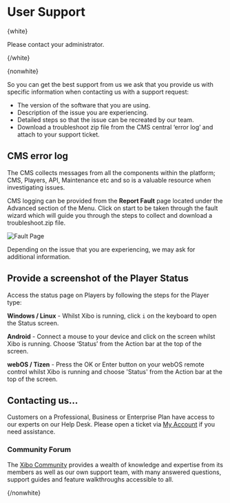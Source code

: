 <!--toc=troubleshooting-->

# User Support 

{white}

Please contact your administrator.

{/white}

{nonwhite}

So you can get the best support from us we ask that you provide us with specific information when contacting us with a support request:

- The version of the software that you are using.
- Description of the issue you are experiencing.
- Detailed steps so that the issue can be recreated by our team.
- Download a troubleshoot zip file from the CMS central ‘error log’ and attach to your support ticket.



## CMS error log

The CMS collects messages from all the components within the platform; CMS, Players, API, Maintenance etc and so is a valuable resource when investigating issues.

CMS logging can be provided from the **Report Fault** page located under the Advanced section of the Menu. Click on start to be taken through the fault wizard which will guide you through the steps to collect and download a troubleshoot.zip file.

![Fault Page](img/report-fault-step1.png)

Depending on the issue that you are experiencing, we may ask for additional information.



## Provide a screenshot of the Player Status

Access the status page on Players by following the steps for the Player type:

**Windows / Linux** - Whilst Xibo is running, click `i` on the keyboard to open the Status screen.

**Android** - Connect a mouse to your device and click on the screen whilst Xibo is running. Choose ‘Status’ from the Action bar at the top of the screen.

**webOS / Tizen** - Press the OK or Enter button on your webOS remote control whilst Xibo is running and choose 'Status' from the Action bar at the top of the screen.

## Contacting us…

Customers on a Professional, Business or Enterprise Plan have access to our experts on our Help Desk. Please open a ticket via [My Account](https://xibosignage.com/my-account/tickets?open=true) if you need assistance.

### Community Forum

The [Xibo Community](https://community.xibo.org.uk/) provides a wealth of knowledge and expertise from its members as well as our own support team, with many answered questions, support guides and feature walkthroughs accessible to all.

{/nonwhite}
